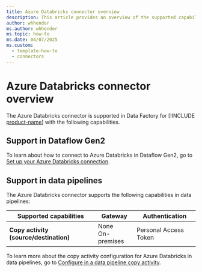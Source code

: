 ```yaml
---
title: Azure Databricks connector overview
description: This article provides an overview of the supported capabilities of the Azure Databricks connector.
author: whhender
ms.author: whhender
ms.topic: how-to
ms.date: 04/07/2025
ms.custom:
  - template-how-to
  - connectors
---
```


# Azure Databricks connector overview

The Azure Databricks connector is supported in Data Factory for [!INCLUDE [product-name](../includes/product-name.md)] with the following capabilities.

## Support in Dataflow Gen2

To learn about how to connect to Azure Databricks in Dataflow Gen2, go to [Set up your Azure Databricks connection](connector-azure-databricks.md).

## Support in data pipelines

The Azure Databricks connector supports the following capabilities in data pipelines:

| Supported capabilities | Gateway | Authentication |
| --- | --- | ---|
| **Copy activity (source/destination)** | None <br> On-premises | Personal Access Token |

To learn more about the copy activity configuration for Azure Databricks in data pipelines, go to [Configure in a data pipeline copy activity](connector-azure-databricks-copy-activity.md).
